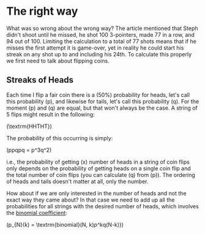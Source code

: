 # The right way

What was so wrong about the wrong way?  The article mentioned that Steph didn't shoot until he missed, he shot 100 3-pointers, made 77 in a row, and 94 out of 100.  Limiting the calculation to a total of 77 shots means that if he misses the first attempt it is game-over, yet in reality he could start his streak on any shot up to and including his 24th.  To calculate this properly we first need to talk about flipping coins.

## Streaks of Heads

Each time I flip a fair coin there is a \(50\%\) probability for heads, let's call this probability \(p\), and likewise for tails, let's call this probability \(q\).  For the moment \(p\) and \(q\) are equal, but that won't always be the case.  A string of 5 flips might result in the following:

\(\textrm{HHTHT}\)

The probability of this occurring is simply:

\(ppqpq = p^3q^2\)

i.e., the probability of getting \(x\) number of heads in a string of coin flips only depends on the probability of getting heads on a single coin flip and the total number of coin flips (you can calculate \(q\) from \(p\)).  The ordering of heads and tails doesn't matter at all, only the number.  

How about if we are only interested in the number of heads and not the exact way they came about?  In that case we need to add up all the probabilities for all strings with the desired number of heads, which involves the [binomial coefficient](http://en.wikipedia.org/wiki/Binomial_coefficient):

\(p_{N}(k) = \textrm{binomial}(N, k)*p^k*q(N-k)}\)

